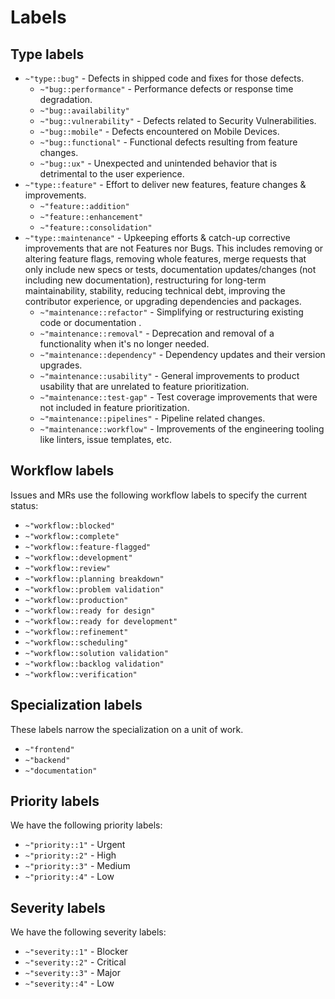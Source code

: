# Labels

## Type labels

- `~"type::bug"` - Defects in shipped code and fixes for those defects.
  - `~"bug::performance"` - Performance defects or response time degradation.
  - `~"bug::availability"`
  - `~"bug::vulnerability"` - Defects related to Security Vulnerabilities.
  - `~"bug::mobile"` - Defects encountered on Mobile Devices.
  - `~"bug::functional"` - Functional defects resulting from feature changes.
  - `~"bug::ux"` - Unexpected and unintended behavior that is detrimental to the user experience.
- `~"type::feature"` - Effort to deliver new features, feature changes & improvements.
  - `~"feature::addition"`
  - `~"feature::enhancement"`
  - `~"feature::consolidation"`
- `~"type::maintenance"` - Upkeeping efforts & catch-up corrective improvements that are not Features nor Bugs. This includes removing or altering feature flags, removing whole features, merge requests that only include new specs or tests, documentation updates/changes (not including new documentation), restructuring for long-term maintainability, stability, reducing technical debt, improving the contributor experience, or upgrading dependencies and packages.
  - `~"maintenance::refactor"` - Simplifying or restructuring existing code or documentation .
  - `~"maintenance::removal"` - Deprecation and removal of a functionality when it's no longer needed.
  - `~"maintenance::dependency"` - Dependency updates and their version upgrades.
  - `~"maintenance::usability"` - General improvements to product usability that are unrelated to feature prioritization.
  - `~"maintenance::test-gap"` - Test coverage improvements that were not included in feature prioritization.
  - `~"maintenance::pipelines"` - Pipeline related changes.
  - `~"maintenance::workflow"` - Improvements of the engineering tooling like linters, issue templates, etc.

## Workflow labels

Issues and MRs use the following workflow labels to specify the current status:

- `~"workflow::blocked"`
- `~"workflow::complete"`
- `~"workflow::feature-flagged"`
- `~"workflow::development"`
- `~"workflow::review"`
- `~"workflow::planning breakdown"`
- `~"workflow::problem validation"`
- `~"workflow::production"`
- `~"workflow::ready for design"`
- `~"workflow::ready for development"`
- `~"workflow::refinement"`
- `~"workflow::scheduling"`
- `~"workflow::solution validation"`
- `~"workflow::backlog validation"`
- `~"workflow::verification"`

## Specialization labels

These labels narrow the specialization on a unit of work.

- `~"frontend"`
- `~"backend"`
- `~"documentation"`
  
## Priority labels

We have the following priority labels:

- `~"priority::1"` - Urgent
- `~"priority::2"` - High
- `~"priority::3"` - Medium
- `~"priority::4"` - Low

## Severity labels

We have the following severity labels:

- `~"severity::1"` - Blocker
- `~"severity::2"` - Critical
- `~"severity::3"` - Major
- `~"severity::4"` - Low
